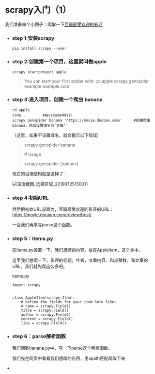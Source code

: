 # scrapy入门（1）

我们准备做个小例子：爬取一下[豆瓣最受欢迎的影评](https://movie.douban.com/review/best/)



+ ### step 1:安装scrapy

  ```
  pip install scrapy --user
  ```

  

+ ### step 2:创建第一个项目，这里就叫做apple

  ```
  scrapy startproject apple 
  ```

  >You can start your first spider with:
  >    cd apple
  >    scrapy genspider example example.com

  

+ ### step 3:进入项目，创建一个爬虫 banana

  ```
  cd apple
  code .        #在vscode中打开
  scrapy genspider banana 'https://movie.douban.com/'     #创建爬虫banana，然后设置域名为’豆瓣‘
  ```

  （这里，如果不设置域名，就会提示以下错误）

  >scrapy genspider banana
  >
  >\# Usage
  >
  > scrapy genspider [options] <name> <domain>
  >
  >

  现在的目录结构就是这样了：

  ![深度截图_选择区域_20190725150011](/newdisk/new_start/mine/MYMD/python/scrapy/image/深度截图_选择区域_20190725150011.png)

  

+ ### step 4:初始URL

  然后把初始URL设置为，豆瓣最受欢迎的影评的URL：https://movie.douban.com/review/best/

  一会我们再来写parse这个函数。

  

+ ### step 5：items.py

  在items.py设置一下，我们想爬的内容，放在AppleItem，这个类中，

  这里我们想爬一下，影评的标题，作者，文章内容，和点赞数，和文章的URL。我们就先爬这么多吧。

  items.py

  ```
  import scrapy
  
  
  class AppleItem(scrapy.Item):
      # define the fields for your item here like:
      # name = scrapy.Field()
      title = scrapy.Field()
      author = scrapy.Field()
      content = scrapy.Field()
      like = scrapy.Field()
  ```

  

+ ### step 6：parse解析函数

  我们回到banana.py中，写一下parse这个解析函数。

  我们先在网页中看看我们想爬的东西，用xpath匹配爬取下来

  

+ 

  

